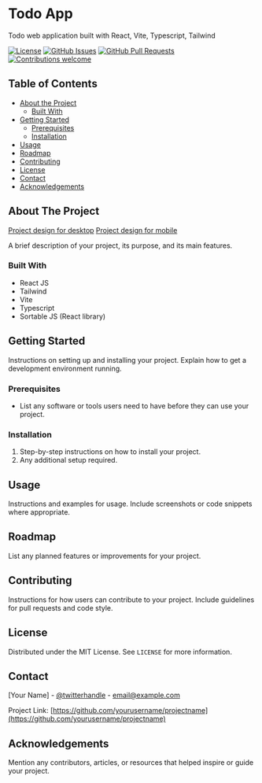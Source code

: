# Todo App
Todo web application built with React, Vite, Typescript, Tailwind

[![License](https://img.shields.io/badge/license-MIT-blue.svg)](https://opensource.org/licenses/MIT)
[![GitHub Issues](https://img.shields.io/github/issues/yourusername/projectname.svg)](https://github.com/yourusername/projectname/issues)
[![GitHub Pull Requests](https://img.shields.io/github/issues-pr/yourusername/projectname.svg)](https://github.com/yourusername/projectname/pulls)
[![Contributions welcome](https://img.shields.io/badge/contributions-welcome-orange.svg)](CONTRIBUTING.md)

## Table of Contents

- [About the Project](#about-the-project)
  - [Built With](#built-with)
- [Getting Started](#getting-started)
  - [Prerequisites](#prerequisites)
  - [Installation](#installation)
- [Usage](#usage)
- [Roadmap](#roadmap)
- [Contributing](#contributing)
- [License](#license)
- [Contact](#contact)
- [Acknowledgements](#acknowledgements)

## About The Project

[Project design for desktop](./src/design/desktop-preview.jpg)
[Project design for mobile](./src/design/mobile-design-light.jpg)

A brief description of your project, its purpose, and its main features.

### Built With

- React JS
- Tailwind
- Vite
- Typescript
- Sortable JS (React library)

## Getting Started

Instructions on setting up and installing your project. Explain how to get a development environment running.

### Prerequisites

- List any software or tools users need to have before they can use your project.

### Installation

1. Step-by-step instructions on how to install your project.
2. Any additional setup required.

## Usage

Instructions and examples for usage. Include screenshots or code snippets where appropriate.

## Roadmap

List any planned features or improvements for your project.

## Contributing

Instructions for how users can contribute to your project. Include guidelines for pull requests and code style.

## License

Distributed under the MIT License. See `LICENSE` for more information.

## Contact

[Your Name] - [@twitterhandle](https://twitter.com/twitterhandle) - email@example.com

Project Link: [https://github.com/yourusername/projectname](https://github.com/yourusername/projectname)

## Acknowledgements

Mention any contributors, articles, or resources that helped inspire or guide your project.
